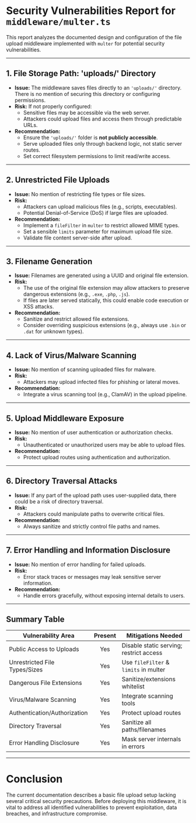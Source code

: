 # Security Vulnerabilities Report for `middleware/multer.ts`

This report analyzes the documented design and configuration of the file upload middleware implemented with `multer` for potential security vulnerabilities.

---

## 1. **File Storage Path: 'uploads/' Directory**

- **Issue:** The middleware saves files directly to an `'uploads/'` directory. There is no mention of securing this directory or configuring permissions.
- **Risk:** If not properly configured:
  - Sensitive files may be accessible via the web server.
  - Attackers could upload files and access them through predictable URLs.
- **Recommendation:**  
  - Ensure the `'uploads/'` folder is **not publicly accessible**.  
  - Serve uploaded files only through backend logic, not static server routes.
  - Set correct filesystem permissions to limit read/write access.

---

## 2. **Unrestricted File Uploads**

- **Issue:** No mention of restricting file types or file sizes.
- **Risk:**  
  - Attackers can upload malicious files (e.g., scripts, executables).
  - Potential Denial-of-Service (DoS) if large files are uploaded.
- **Recommendation:**  
  - Implement a `fileFilter` in `multer` to restrict allowed MIME types.
  - Set a sensible `limits` parameter for maximum upload file size.
  - Validate file content server-side after upload.

---

## 3. **Filename Generation**

- **Issue:** Filenames are generated using a UUID and original file extension.  
- **Risk:**  
  - The use of the original file extension may allow attackers to preserve dangerous extensions (e.g., `.exe`, `.php`, `.js`).
  - If files are later served statically, this could enable code execution or XSS attacks.
- **Recommendation:**  
  - Sanitize and restrict allowed file extensions.
  - Consider overriding suspicious extensions (e.g., always use `.bin` or `.dat` for unknown types).

---

## 4. **Lack of Virus/Malware Scanning**

- **Issue:** No mention of scanning uploaded files for malware.
- **Risk:**  
  - Attackers may upload infected files for phishing or lateral moves.
- **Recommendation:**  
  - Integrate a virus scanning tool (e.g., ClamAV) in the upload pipeline.

---

## 5. **Upload Middleware Exposure**

- **Issue:** No mention of user authentication or authorization checks.
- **Risk:**  
  - Unauthenticated or unauthorized users may be able to upload files.
- **Recommendation:**  
  - Protect upload routes using authentication and authorization.

---

## 6. **Directory Traversal Attacks**

- **Issue:** If any part of the upload path uses user-supplied data, there could be a risk of directory traversal.
- **Risk:**  
  - Attackers could manipulate paths to overwrite critical files.
- **Recommendation:**  
  - Always sanitize and strictly control file paths and names.

---

## 7. **Error Handling and Information Disclosure**

- **Issue:** No mention of error handling for failed uploads.
- **Risk:**  
  - Error stack traces or messages may leak sensitive server information.
- **Recommendation:**  
  - Handle errors gracefully, without exposing internal details to users.

---

## Summary Table

| Vulnerability Area           | Present | Mitigations Needed                      |
|-----------------------------|:-------:|------------------------------------------|
| Public Access to Uploads     |   Yes   | Disable static serving; restrict access  |
| Unrestricted File Types/Sizes|   Yes   | Use `fileFilter` & `limits` in multer    |
| Dangerous File Extensions    |   Yes   | Sanitize/extensions whitelist            |
| Virus/Malware Scanning       |   Yes   | Integrate scanning tools                 |
| Authentication/Authorization |   Yes   | Protect upload routes                    |
| Directory Traversal          |   Yes   | Sanitize all paths/filenames             |
| Error Handling Disclosure    |   Yes   | Mask server internals in errors          |

---

# **Conclusion**

The current documentation describes a basic file upload setup lacking several critical security precautions. Before deploying this middleware, it is vital to address all identified vulnerabilities to prevent exploitation, data breaches, and infrastructure compromise.